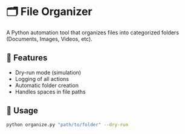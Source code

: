 # 🗂️ File Organizer

A Python automation tool that organizes files into categorized folders (Documents, Images, Videos, etc).

## 🚀 Features

- Dry-run mode (simulation)
- Logging of all actions
- Automatic folder creation
- Handles spaces in file paths

## 🧰 Usage

```bash
python organize.py "path/to/folder" --dry-run
```
